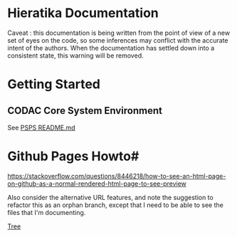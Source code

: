 # Hieratika Documentation

Caveat : this documentation is being written from the point of view of a new set of eyes on the code, so some inferences may conflict with the accurate intent of the authors.   When the documentation has settled down into a consistent state, this warning will be removed.

# Getting Started

## CODAC Core System Environment

See [PSPS README.md](https://github.com/aneto0/hieratika/blob/develop-psps/demo/server/psps/README.md)

# Github Pages Howto#




https://stackoverflow.com/questions/8446218/how-to-see-an-html-page-on-github-as-a-normal-rendered-html-page-to-see-preview

Also consider the alternative URL features, and note the suggestion to refactor this as an orphan branch, except that I need to be able to see the files that I'm documenting.

[Tree](./tree.html)


